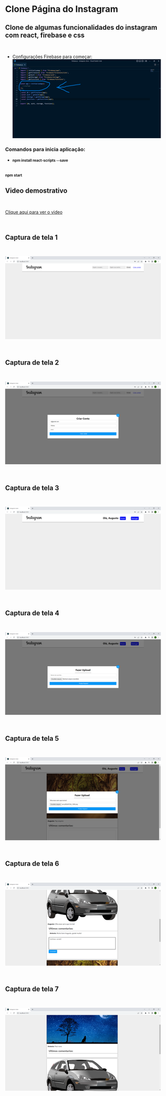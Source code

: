 # Clone Página do Instagram

## Clone de algumas funcionalidades do instagram com react, firebase e css

<br/>

* Configurações Firebase para começar:
![alt text](captura-firebase.png)

### Comandos para inicia aplicação:

* <small><b>
npm install react-scripts --save
<br/>
npm start
</b></small>

## Video demostrativo

<br/>

[Clique aqui para ver o video](video-demostrativo.mp4)

<br/>

## Captura de tela 1

<br/>

![alt text](captura-tela1.png)

<br/>

## Captura de tela 2

<br/>
 
![alt text](captura-tela2.png)

<br/>

## Captura de tela 3

<br/>
 
![alt text](captura-tela3.png)

<br/>

## Captura de tela 4

<br/>
 
![alt text](captura-tela4.png)

<br/>

## Captura de tela 5

<br/>
 
![alt text](captura-tela5.png)

<br/>

## Captura de tela 6

<br/>
 
![alt text](captura-tela6.png)

<br/>

## Captura de tela 7

<br/>
 
![alt text](captura-tela7.png)

<br/>